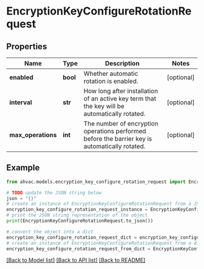 # EncryptionKeyConfigureRotationRequest


## Properties

Name | Type | Description | Notes
------------ | ------------- | ------------- | -------------
**enabled** | **bool** | Whether automatic rotation is enabled. | [optional] 
**interval** | **str** | How long after installation of an active key term that the key will be automatically rotated. | [optional] 
**max_operations** | **int** | The number of encryption operations performed before the barrier key is automatically rotated. | [optional] 

## Example

```python
from ahvac.models.encryption_key_configure_rotation_request import EncryptionKeyConfigureRotationRequest

# TODO update the JSON string below
json = "{}"
# create an instance of EncryptionKeyConfigureRotationRequest from a JSON string
encryption_key_configure_rotation_request_instance = EncryptionKeyConfigureRotationRequest.from_json(json)
# print the JSON string representation of the object
print(EncryptionKeyConfigureRotationRequest.to_json())

# convert the object into a dict
encryption_key_configure_rotation_request_dict = encryption_key_configure_rotation_request_instance.to_dict()
# create an instance of EncryptionKeyConfigureRotationRequest from a dict
encryption_key_configure_rotation_request_from_dict = EncryptionKeyConfigureRotationRequest.from_dict(encryption_key_configure_rotation_request_dict)
```
[[Back to Model list]](../README.md#documentation-for-models) [[Back to API list]](../README.md#documentation-for-api-endpoints) [[Back to README]](../README.md)


